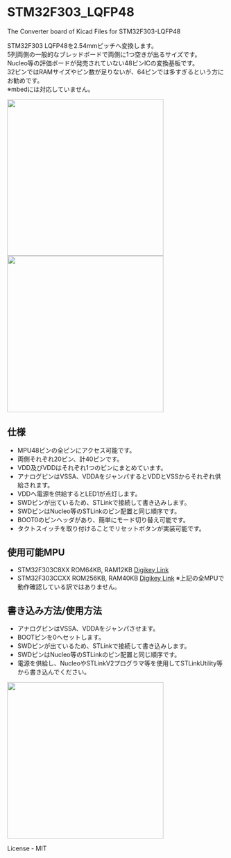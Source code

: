 # STM32F303_LQFP48

The Converter board of Kicad Files for STM32F303-LQFP48

STM32F303 LQFP48を2.54mmピッチへ変換します。  
5列両側の一般的なブレッドボードで両側に1つ空きが出るサイズです。  
Nucleo等の評価ボードが発売されていない48ピンICの変換基板です。  
32ピンではRAMサイズやピン数が足りないが、64ピンでは多すぎるという方にお勧めです。  
※mbedには対応していません。 


<img src="https://github.com/meerstern/STM32F303_LQFP48/blob/master/STM32_LQFP48-1.jpg" width="360">
 
<img src="https://github.com/meerstern/STM32F303_LQFP48/blob/master/STM32_LQFP48-2.jpg" width="360">

## 仕様
  * MPU48ピンの全ピンにアクセス可能です。
  * 両側それぞれ20ピン、計40ピンです。
  * VDD及びVDDはそれぞれ1つのピンにまとめています。
  * アナログピンはVSSA、VDDAをジャンパするとVDDとVSSからそれぞれ供給されます。
  * VDDへ電源を供給するとLED1が点灯します。
  * SWDピンが出ているため、STLinkで接続して書き込みします。
  * SWDピンはNucleo等のSTLinkのピン配置と同じ順序です。
  * BOOT0のピンヘッダがあり、簡単にモード切り替え可能です。
  * タクトスイッチを取り付けることでリセットボタンが実装可能です。

## 使用可能MPU
  * STM32F303C8XX ROM64KB,  RAM12KB  [Digikey Link][1]
  * STM32F303CCXX ROM256KB, RAM40KB  [Digikey Link][3]
  ※上記の全MPUで動作確認している訳ではありません。  


[1]: http://www.digikey.jp/product-detail/ja/stmicroelectronics/STM32F303C8T6/497-15198-ND/5051326 "*1"
[3]: http://www.digikey.jp/product-detail/ja/stmicroelectronics/STM32F303CCT6/497-13318-ND/3660423 "*3"

## 書き込み方法/使用方法
  * アナログピンはVSSA、VDDAをジャンパさせます。
  * BOOTピンを0へセットします。
  * SWDピンが出ているため、STLinkで接続して書き込みします。
  * SWDピンはNucleo等のSTLinkのピン配置と同じ順序です。
  * 電源を供給し、NucleoやSTLinkV2プログラマ等を使用してSTLinkUtility等から書き込んでください。  
  
<img src="https://github.com/meerstern/STM32F303_LQFP48/blob/master/stm32fswd.png" width="360">

License - MIT
